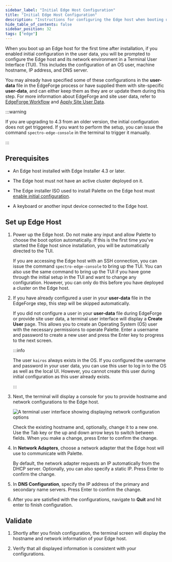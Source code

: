 ```yaml
---
sidebar_label: "Initial Edge Host Configuration"
title: "Initial Edge Host Configuration"
description: "Instructions for configuring the Edge host when booting up the Edge host for the first time."
hide_table_of_contents: false
sidebar_position: 32
tags: ["edge"]
---
```


When you boot up an Edge host for the first time after installation, if you enabled initial configuration in the user
data, you will be prompted to configure the Edge host and its network environment in a Terminal User Interface (TUI).
This includes the configuration of an OS user, machine hostname, IP address, and DNS server.

You may already have specified some of these configurations in the **user-data** file in the EdgeForge process or have
supplied them with site-specific **user-data**, and can either keep them as they are or update them during this step.
For more information about EdgeForge and site user data, refer to
[EdgeForge Workflow](../edgeforge-workflow/edgeforge-workflow.md) and
[Apply Site User Data](./site-installation/site-user-data.md).

:::warning

If you are upgrading to 4.3 from an older version, the initial configuration does not get triggered. If you want to
perform the setup, you can issue the command `spectro-edge-console` in the terminal to trigger it manually.

:::

## Prerequisites

- An Edge host installed with Edge Installer 4.3 or later.

- The Edge host must not have an active cluster deployed on it.

- The Edge installer ISO used to install Palette on the Edge host must
  [enable initial configuration](../edge-configuration/installer-reference.md#initial-configuration).

- A keyboard or another input device connected to the Edge host.

## Set up Edge Host

1. Power up the Edge host. Do not make any input and allow Palette to choose the boot option automatically. If this is
   the first time you've started the Edge host since installation, you will be automatically directed to the TUI.

   If you are accessing the Edge host with an SSH connection, you can issue the command `spectro-edge-console` to bring
   up the TUI. You can also use the same command to bring up the TUI if you have gone through the initial setup in the
   TUI and want to change any configuration. However, you can only do this before you have deployed a cluster on the
   Edge host.

2. If you have already configured a user in your **user-data** file in the EdgeForge step, this step will be skipped
   automatically.

   If you did not configure a user in your **user-data** file during EdgeForge or provide site user data, a terminal
   user interface will display a **Create User** page. This allows you to create an Operating System (OS) user with the
   necessary permissions to operate Palette. Enter a username and password to create a new user and press the Enter key
   to progress to the next screen.

   :::info

   The user `kairos` always exists in the OS. If you configured the username and password in your user data, you can use
   this user to log in to the OS as well as the local UI. However, you cannot create this user during initial
   configuration as this user already exists.

   :::

3. Next, the terminal will display a console for you to provide hostname and network configurations to the Edge host.

   ![A terminal user interface showing displaying network configuration options](/cluster_edge_site-deployment_installation_initial-setup_tui.png)

   Check the existing hostname and, optionally, change it to a new one. Use the Tab key or the up and down arrow keys to
   switch between fields. When you make a change, press Enter to confirm the change.

4. In **Network Adapters**, choose a network adapter that the Edge host will use to communicate with Palette.

   By default, the network adapter requests an IP automatically from the DHCP server. Optionally, you can also specify a
   static IP. Press Enter to confirm the change.

5. In **DNS Configuration**, specify the IP address of the primary and secondary name servers. Press Enter to confirm
   the change.

6. After you are satisfied with the configurations, navigate to **Quit** and hit enter to finish configuration.

## Validate

1. Shortly after you finish configuration, the terminal screen will display the hostname and network information of your
   Edge host.

2. Verify that all displayed information is consistent with your configurations.
